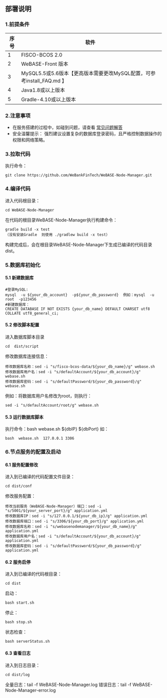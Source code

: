 ## 部署说明

### 1.前提条件

| 序号 | 软件                                                         |
| ---- | ------------------------------------------------------------ |
| 1    | FISCO-BCOS 2.0                                               |
| 2    | WeBASE-Front 版本                                            |
| 3    | MySQL5.5或5.6版本【更高版本需要更改MySQL配置，可参考install_FAQ.md 】 |
| 4    | Java1.8或以上版本                                            |
| 5    | Gradle-4.10或以上版本                                        |


### 2.注意事项
* 在服务搭建的过程中，如碰到问题，请查看 [常见问题解答](./install_FAQ.md)
* 安全温馨提示： 强烈建议设置复杂的数据库登录密码，且严格控制数据操作的权限和网络策略。

### 3.拉取代码
执行命令：
```shell
git clone https://github.com/WeBankFinTech/WeBASE-Node-Manager.git
```
### 4.编译代码
进入代码根目录：
```shell
cd WeBASE-Node-Manager
```
在代码的根目录WeBASE-Node-Manager执行构建命令：
```shell
gradle build -x test
（没有安装Gradle  则使用 ./gradlew build -x test）
```
构建完成后，会在根目录WeBASE-Node-Manager下生成已编译的代码目录dist。


### 5.数据库初始化
#### 5.1 新建数据库
```
#登录MySQL:
mysql  -u ${your_db_account}  -p${your_db_password}  例如：mysql  -u root  -p123456
#新建数据库：
CREATE DATABASE IF NOT EXISTS {your_db_name} DEFAULT CHARSET utf8 COLLATE utf8_general_ci;
```

#### 5.2 修改脚本配置
进入数据库脚本目录
```shell
cd  dist/script
```
修改数据库连接信息：
```shell
修改数据库名称：sed -i "s/fisco-bcos-data/${your_db_name}/g" webase.sh
修改数据库用户名：sed -i "s/defaultAccount/${your_db_account}/g" webase.sh
修改数据库密码：sed -i "s/defaultPassword/${your_db_password}/g" webase.sh
```
例如：将数据库用户名修改为root，则执行：
```shell
sed -i "s/defaultAccount/root/g" webase.sh
```

#### 5.3 运行数据库脚本
执行命令：bash  webase.sh  ${dbIP}  ${dbPort}
如：
```shell
bash  webase.sh  127.0.0.1 3306
```

### 6.节点服务的配置及启动
#### 6.1 服务配置修改
进入到已编译的代码配置文件目录：
```shell
cd dist/conf
```
修改服务配置：
```shell
修改当前服务（WeBASE-Node-Manager）端口：sed -i "s/5001/${your_server_port}/g" application.yml
修改数据库IP：sed -i "s/127.0.0.1/${your_db_ip}/g" application.yml
修改数据库端口：sed -i "s/3306/${your_db_port}/g" application.yml
修改数据库名称：sed -i "s/webasenodemanager/${your_db_name}/g" application.yml
修改数据库用户名：sed -i "s/defaultAccount/${your_db_account}/g" application.yml
修改数据库密码：sed -i "s/defaultPassword/${your_db_password}/g" application.yml
```

#### 6.2 服务启停
进入到已编译的代码根目录：
```
cd dist
```
启动：
```shell
bash start.sh
```
停止：
```shell
bash stop.sh
```
状态检查：
```shell
bash serverStatus.sh
```
#### 6.3 查看日志
进入到日志目录：
```shell
cd dist/log
```
全量日志：tail -f WeBASE-Node-Manager.log
错误日志：tail -f WeBASE-Node-Manager-error.log
